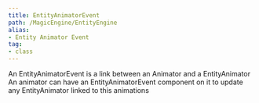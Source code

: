 ```yaml
---
title: EntityAnimatorEvent
path: /MagicEngine/EntityEngine
alias: 
- Entity Animator Event
tag: 
- class
---
```

An EntityAnimatorEvent is a link between an Animator and a EntityAnimator
An animator can have an EntityAnimatorEvent component on it to update any EntityAnimator linked to this animations
